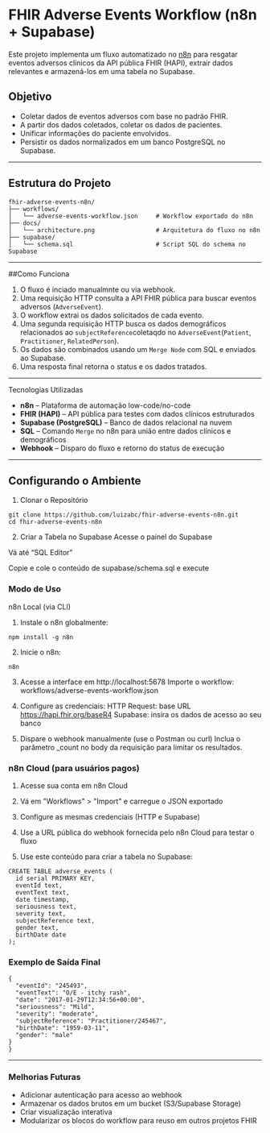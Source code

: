 # FHIR Adverse Events Workflow (n8n + Supabase)

Este projeto implementa um fluxo automatizado no [n8n](https://n8n.io) para resgatar eventos adversos clínicos da API pública FHIR (HAPI), extrair dados relevantes e armazená-los em uma tabela no Supabase.

## Objetivo

- Coletar dados de eventos adversos com base no padrão FHIR.
- A partir dos dados coletados, coletar os dados de pacientes.
- Unificar informações do paciente envolvidos.
- Persistir os dados normalizados em um banco PostgreSQL no Supabase.

---
##  Estrutura do Projeto

```
fhir-adverse-events-n8n/
├── workflows/
│   └── adverse-events-workflow.json     # Workflow exportado do n8n
├── docs/
│   └── architecture.png                 # Arquitetura do fluxo no n8n
├── supabase/
│   └── schema.sql                       # Script SQL do schema no Supabase
```
---

##Como Funciona 
1. O fluxo é inciado manualmnte ou via webhook.
2. Uma requisição HTTP consulta a API FHIR pública para buscar eventos adversos (`AdverseEvent`).
3. O workflow extrai os dados solicitados de cada evento.
4. Uma segunda requisição HTTP busca os dados demográficos relacionados ao `subjectReference`coletaqdo no `AdverseEvent`(`Patient`, `Practitioner`, `RelatedPerson`).
5. Os dados são combinados usando um `Merge Node` com SQL e enviados ao Supabase.
6. Uma resposta final retorna o status e os dados tratados.

---
Tecnologias Utilizadas

- **n8n** – Plataforma de automação low-code/no-code
- **FHIR (HAPI)** – API pública para testes com dados clínicos estruturados
- **Supabase (PostgreSQL)** – Banco de dados relacional na nuvem
- **SQL** – Comando `Merge` no n8n para união entre dados clínicos e demográficos
- **Webhook** – Disparo do fluxo e retorno do status de execução

---

## Configurando o Ambiente

1. Clonar o Repositório

```
git clone https://github.com/luizabc/fhir-adverse-events-n8n.git
cd fhir-adverse-events-n8n

```
2. Criar a Tabela no Supabase
Acesse o painel do Supabase

Vá até “SQL Editor”

Copie e cole o conteúdo de supabase/schema.sql e execute

### Modo de Uso
n8n Local (via CLI)
1. Instale o n8n globalmente:

```
npm install -g n8n 
```
2. Inicie o n8n:
```
n8n
```
3. Acesse a interface em http://localhost:5678
Importe o workflow: workflows/adverse-events-workflow.json

4. Configure as credenciais:
  HTTP Request: base URL https://hapi.fhir.org/baseR4
  Supabase: insira os dados de acesso ao seu banco

5. Dispare o webhook manualmente (use o Postman ou curl)
  Inclua o parâmetro _count no body da requisição para limitar os resultados.

### n8n Cloud (para usuários pagos)
1. Acesse sua conta em n8n Cloud
2. Vá em "Workflows" > "Import" e carregue o JSON exportado
3. Configure as mesmas credenciais (HTTP e Supabase)
4. Use a URL pública do webhook fornecida pelo n8n Cloud para testar o fluxo

6. Use este conteúdo para criar a tabela no Supabase:

```
CREATE TABLE adverse_events (
  id serial PRIMARY KEY,
  eventId text,
  eventText text,
  date timestamp,
  seriousness text,
  severity text,
  subjectReference text,
  gender text,
  birthDate date
);
```

### Exemplo de Saída Final
```
{
  "eventId": "245493",
  "eventText": "O/E - itchy rash",
  "date": "2017-01-29T12:34:56+00:00",
  "seriousness": "Mild",
  "severity": "moderate",
  "subjectReference": "Practitioner/245467",
  "birthDate": "1959-03-11",
  "gender": "male"
}
}
```

---
### Melhorias Futuras
- Adicionar autenticação para acesso ao webhook
- Armazenar os dados brutos em um bucket (S3/Supabase Storage)
- Criar visualização interativa 
- Modularizar os blocos do workflow para reuso em outros projetos FHIR

